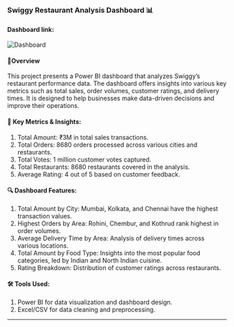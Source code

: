 ### Swiggy Restaurant Analysis Dashboard 📊

#### Dashboard link:
![Dashboard](https://github.com/user-attachments/assets/6f859da1-89a0-47ed-8e1b-543ce875a7f6)

#### 🚀Overview
This project presents a Power BI dashboard that analyzes Swiggy’s restaurant performance data. The dashboard offers insights into various key metrics such as total sales, order volumes, customer ratings, and delivery times. It is designed to help businesses make data-driven decisions and improve their operations.

#### 📌 Key Metrics & Insights:
1. Total Amount: ₹3M in total sales transactions.
2. Total Orders: 8680 orders processed across various cities and restaurants.
3. Total Votes: 1 million customer votes captured.
4. Total Restaurants: 8680 restaurants covered in the analysis.
5. Average Rating: 4 out of 5 based on customer feedback.
#### 🔍 Dashboard Features:
1. Total Amount by City: Mumbai, Kolkata, and Chennai have the highest transaction values.
2. Highest Orders by Area: Rohini, Chembur, and Kothrud rank highest in order volumes.
3. Average Delivery Time by Area: Analysis of delivery times across various locations.
4. Total Amount by Food Type: Insights into the most popular food categories, led by Indian and North Indian cuisine.
5. Rating Breakdown: Distribution of customer ratings across restaurants.

#### 🛠️ Tools Used:
1. Power BI for data visualization and dashboard design.
2. Excel/CSV for data cleaning and preprocessing.

---


